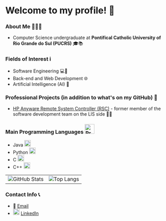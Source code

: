 # Welcome to my profile! 👋

### About Me 🙋‍♂️📝
- Computer Science undergraduate at **Pontifical Catholic University of Rio Grande do Sul (PUCRS)** 🎓📚

### Fields of Interest ℹ
- Software Engineering 💻🔧
- Back-end and Web Development 🌐
- Artificial Intelligence (AI) 🤖

### Professional Projects (in addition to what's on my GitHub) 🚀
- [HP Anyware Remote System Controller (RSC)](https://www.hp.com/us-en/solutions/anyware-remote-system-controller.html) - former member of the software development team on the LIS side 👨‍💻

### Main Programming Languages <img src="https://cdn-icons-png.flaticon.com/512/3655/3655567.png" alt="Programming languages icon" width="30" height="30">
- Java <img src="https://cdn.jsdelivr.net/gh/devicons/devicon/icons/java/java-original.svg" alt="Java icon" width="20" height="20" />
- Python <img src="https://cdn.jsdelivr.net/gh/devicons/devicon/icons/python/python-original.svg" alt="Python icon" width="20" height="20" />
- C <img src="https://cdn.jsdelivr.net/gh/devicons/devicon/icons/c/c-original.svg" alt="C language icon" width="20" height="20" />
- C++ <img src="https://cdn.jsdelivr.net/gh/devicons/devicon/icons/cplusplus/cplusplus-original.svg" alt="CPP language icon" width="20" height="20" />

| | |
|---------|---------|
| ![GitHub Stats](https://github-readme-stats.vercel.app/api?username=rsuffert&show_icons=true&count_private=true&theme=radical) | ![Top Langs](https://github-readme-stats.vercel.app/api/top-langs/?username=rsuffert&theme=radical) |

### Contact Info 📞
- 📧 [Email](mailto:ricardobsuffert@gmail.com)
- <img src="https://cdn.jsdelivr.net/gh/devicons/devicon/icons/linkedin/linkedin-original.svg" alt="LinkedIn" width="20" height="20" /> [LinkedIn](https://www.linkedin.com/in/ricardo-suffert/)
